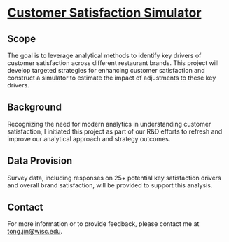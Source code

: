 # [Customer Satisfaction Simulator](https://jintong707.pythonanywhere.com/)

## Scope
The goal is to leverage analytical methods to identify key drivers of customer satisfaction across different restaurant brands. This project will develop targeted strategies for enhancing customer satisfaction and construct a simulator to estimate the impact of adjustments to these key drivers.

## Background
Recognizing the need for modern analytics in understanding customer satisfaction, I initiated this project as part of our R&D efforts to refresh and improve our analytical approach and strategy outcomes.

## Data Provision
Survey data, including responses on 25+ potential key satisfaction drivers and overall brand satisfaction, will be provided to support this analysis.

## Contact
For more information or to provide feedback, please contact me at tong.jin@wisc.edu.
